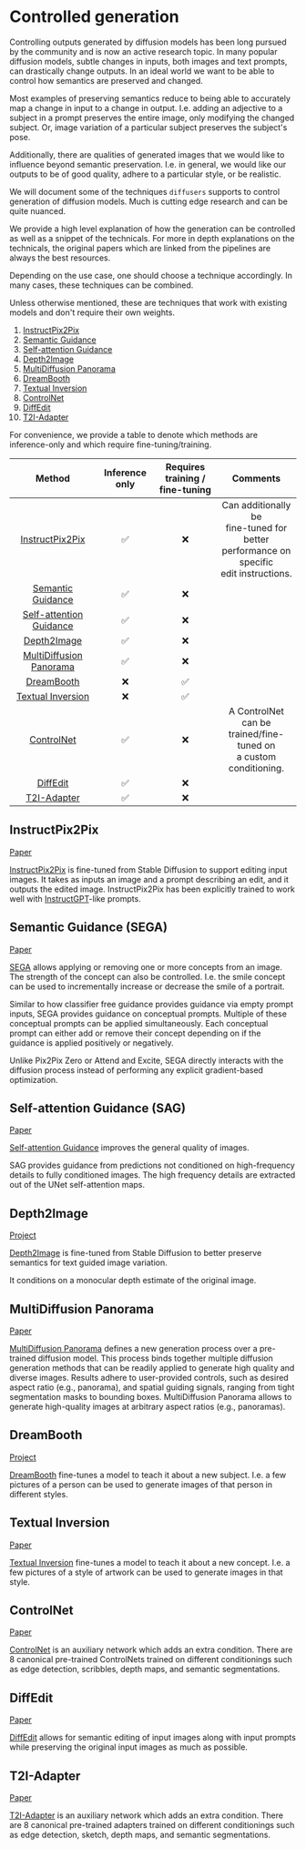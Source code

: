 <!--Copyright 2024 The HuggingFace Team. All rights reserved.

Licensed under the Apache License, Version 2.0 (the "License"); you may not use this file except in compliance with
the License. You may obtain a copy of the License at

http://www.apache.org/licenses/LICENSE-2.0

Unless required by applicable law or agreed to in writing, software distributed under the License is distributed on
an "AS IS" BASIS, WITHOUT WARRANTIES OR CONDITIONS OF ANY KIND, either express or implied. See the License for the
specific language governing permissions and limitations under the License.
-->

# Controlled generation

Controlling outputs generated by diffusion models has been long pursued by the community and is now an active research topic. In many popular diffusion models, subtle changes in inputs, both images and text prompts, can drastically change outputs. In an ideal world we want to be able to control how semantics are preserved and changed.

Most examples of preserving semantics reduce to being able to accurately map a change in input to a change in output. I.e. adding an adjective to a subject in a prompt preserves the entire image, only modifying the changed subject. Or, image variation of a particular subject preserves the subject's pose.

Additionally, there are qualities of generated images that we would like to influence beyond semantic preservation. I.e. in general, we would like our outputs to be of good quality, adhere to a particular style, or be realistic.

We will document some of the techniques `diffusers` supports to control generation of diffusion models. Much is cutting edge research and can be quite nuanced.

We provide a high level explanation of how the generation can be controlled as well as a snippet of the technicals. For more in depth explanations on the technicals, the original papers which are linked from the pipelines are always the best resources.

Depending on the use case, one should choose a technique accordingly. In many cases, these techniques can be combined.

Unless otherwise mentioned, these are techniques that work with existing models and don't require their own weights.

1. [InstructPix2Pix](#instructpix2pix)
2. [Semantic Guidance](#semantic-guidance--sega-)
3. [Self-attention Guidance](#self-attention-guidance--sag-)
4. [Depth2Image](#depth2image)
5. [MultiDiffusion Panorama](#multidiffusion-panorama)
6. [DreamBooth](#dreambooth)
7. [Textual Inversion](#textual-inversion)
8. [ControlNet](#controlnet)
9. [DiffEdit](#diffedit)
10. [T2I-Adapter](#t2i-adapter)

For convenience, we provide a table to denote which methods are inference-only and which require fine-tuning/training.

|                        **Method**                         | **Inference only** | **Requires training /<br> fine-tuning** |                                          **Comments**                                           |
|:---------------------------------------------------------:|:------------------:|:---------------------------------------:|:-----------------------------------------------------------------------------------------------:|
|            [InstructPix2Pix](#instructpix2pix)            |         ✅          |                    ❌                    | Can additionally be<br>fine-tuned for better <br>performance on specific <br>edit instructions. |
|      [Semantic Guidance](#semantic-guidance--sega-)       |         ✅          |                    ❌                    |                                                                                                 |
| [Self-attention Guidance](#self-attention-guidance--sag-) |         ✅          |                    ❌                    |                                                                                                 |
|                [Depth2Image](#depth2image)                |         ✅          |                    ❌                    |                                                                                                 |
|    [MultiDiffusion Panorama](#multidiffusion-panorama)    |         ✅          |                    ❌                    |                                                                                                 |
|                 [DreamBooth](#dreambooth)                 |         ❌          |                    ✅                    |                                                                                                 |
|          [Textual Inversion](#textual-inversion)          |         ❌          |                    ✅                    |                                                                                                 |
|                 [ControlNet](#controlnet)                 |         ✅          |                    ❌                    |             A ControlNet can be <br>trained/fine-tuned on<br>a custom conditioning.             |
|                   [DiffEdit](#diffedit)                   |         ✅          |                    ❌                    |                                                                                                 |
|                [T2I-Adapter](#t2i-adapter)                |         ✅          |                    ❌                    |                                                                                                 |

## InstructPix2Pix

[Paper](https://arxiv.org/abs/2211.09800)

[InstructPix2Pix](../api/pipelines/pix2pix.md) is fine-tuned from Stable Diffusion to support editing input images. It takes as inputs an image and a prompt describing an edit, and it outputs the edited image.
InstructPix2Pix has been explicitly trained to work well with [InstructGPT](https://openai.com/blog/instruction-following/)-like prompts.

## Semantic Guidance (SEGA)

[Paper](https://arxiv.org/abs/2301.12247)

[SEGA](../api/pipelines/semantic_stable_diffusion.md) allows applying or removing one or more concepts from an image. The strength of the concept can also be controlled. I.e. the smile concept can be used to incrementally increase or decrease the smile of a portrait.

Similar to how classifier free guidance provides guidance via empty prompt inputs, SEGA provides guidance on conceptual prompts. Multiple of these conceptual prompts can be applied simultaneously. Each conceptual prompt can either add or remove their concept depending on if the guidance is applied positively or negatively.

Unlike Pix2Pix Zero or Attend and Excite, SEGA directly interacts with the diffusion process instead of performing any explicit gradient-based optimization.

## Self-attention Guidance (SAG)

[Paper](https://arxiv.org/abs/2210.00939)

[Self-attention Guidance](../api/pipelines/self_attention_guidance.md) improves the general quality of images.

SAG provides guidance from predictions not conditioned on high-frequency details to fully conditioned images. The high frequency details are extracted out of the UNet self-attention maps.

## Depth2Image

[Project](https://huggingface.co/stabilityai/stable-diffusion-2-depth)

[Depth2Image](../api/pipelines/stable_diffusion/depth2img.md) is fine-tuned from Stable Diffusion to better preserve semantics for text guided image variation.

It conditions on a monocular depth estimate of the original image.

## MultiDiffusion Panorama

[Paper](https://arxiv.org/abs/2302.08113)

[MultiDiffusion Panorama](../api/pipelines/panorama.md) defines a new generation process over a pre-trained diffusion model. This process binds together multiple diffusion generation methods that can be readily applied to generate high quality and diverse images. Results adhere to user-provided controls, such as desired aspect ratio (e.g., panorama), and spatial guiding signals, ranging from tight segmentation masks to bounding boxes.
MultiDiffusion Panorama allows to generate high-quality images at arbitrary aspect ratios (e.g., panoramas).

## DreamBooth

[Project](https://dreambooth.github.io/)

[DreamBooth](../training/dreambooth.md) fine-tunes a model to teach it about a new subject. I.e. a few pictures of a person can be used to generate images of that person in different styles.

## Textual Inversion

[Paper](https://arxiv.org/abs/2208.01618)

[Textual Inversion](../training/text_inversion.md) fine-tunes a model to teach it about a new concept. I.e. a few pictures of a style of artwork can be used to generate images in that style.

## ControlNet

[Paper](https://arxiv.org/abs/2302.05543)

[ControlNet](../api/pipelines/controlnet.md) is an auxiliary network which adds an extra condition.
There are 8 canonical pre-trained ControlNets trained on different conditionings such as edge detection, scribbles,
depth maps, and semantic segmentations.

## DiffEdit

[Paper](https://arxiv.org/abs/2210.11427)

[DiffEdit](../api/pipelines/diffedit.md) allows for semantic editing of input images along with
input prompts while preserving the original input images as much as possible.

## T2I-Adapter

[Paper](https://arxiv.org/abs/2302.08453)

[T2I-Adapter](../api/pipelines/stable_diffusion/adapter.md) is an auxiliary network which adds an extra condition.
There are 8 canonical pre-trained adapters trained on different conditionings such as edge detection, sketch,
depth maps, and semantic segmentations.
